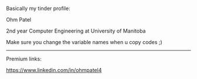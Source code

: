 Basically my tinder profile:

  Ohm Patel

  2nd year Computer Engineering at University of Manitoba

  Make sure you change the variable names when u copy codes ;)

---

Premium links:

https://www.linkedin.com/in/ohmpatel4
